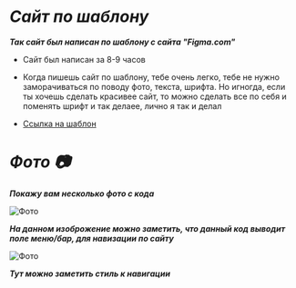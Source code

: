 # _Сайт по шаблону_

**_Так сайт был написан по шаблону с сайта "Figma.com"_**

- Сайт был написан за 8-9 часов

- Когда пишешь сайт по шаблону, тебе очень легко, тебе не нужно заморачиваться по поводу фото, текста, шрифта. Но игногда, если ты хочешь сделать красивее сайт, то можно сделать все по себя и поменять шрифт и так делаее, лично я так и делал

- [Ссылка на шаблон](https://www.figma.com/file/wV8ONg4Jiz8W0ZhGq3NZ7X/Aqua?type=design&node-id=1-19&mode=design&t=3TERIBpSNA4s5tn2-0)

# _Фото 📷_

**_Покажу вам несколько фото с кода_**

![Фото](https://s4.aconvert.com/convert/p3r68-cdx67/a83pk-tb4a7.jpg)

**_На данном изоброжение можно заметить, что данный код выводит поле меню/бар, для навизации по сайту_**

![Фото](https://s4.aconvert.com/convert/p3r68-cdx67/az2i9-bjopj.png)

**_Тут можно заметить стиль к навигации_**
